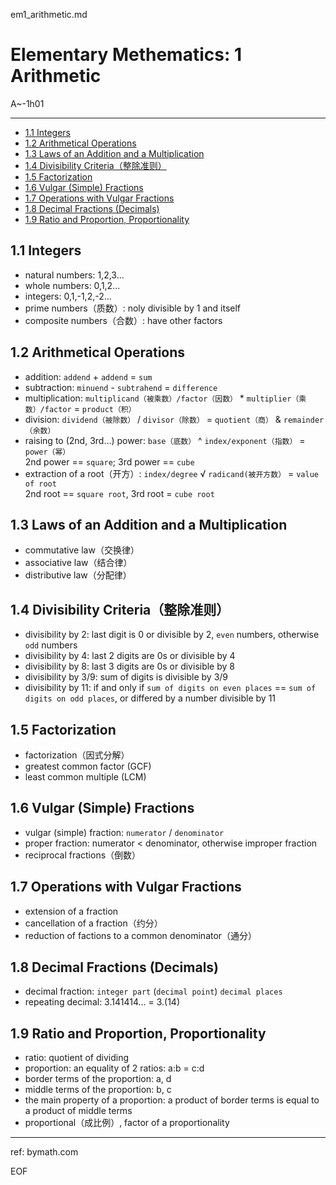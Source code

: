 em1_arithmetic.md

Elementary Methematics: 1 Arithmetic
================================================================================

A~-1h01

--------------------------------------------------------------------------------

- [1.1 Integers](#11-integers)
- [1.2 Arithmetical Operations](#12-arithmetical-operations)
- [1.3 Laws of an Addition and a Multiplication](#13-laws-of-an-addition-and-a-multiplication)
- [1.4 Divisibility Criteria（整除准则）](#14-divisibility-criteria整除准则)
- [1.5 Factorization](#15-factorization)
- [1.6 Vulgar (Simple) Fractions](#16-vulgar-simple-fractions)
- [1.7 Operations with Vulgar Fractions](#17-operations-with-vulgar-fractions)
- [1.8 Decimal Fractions (Decimals)](#18-decimal-fractions-decimals)
- [1.9 Ratio and Proportion, Proportionality](#19-ratio-and-proportion-proportionality)

1.1 Integers
--------------------------------------------------------------------------------

- natural numbers: 1,2,3...
- whole numbers: 0,1,2...
- integers: 0,1,-1,2,-2...
- prime numbers（质数）: noly divisible by 1 and itself
- composite numbers（合数）: have other factors

1.2 Arithmetical Operations
--------------------------------------------------------------------------------

- addition: `addend` + `addend` = `sum`
- subtraction: `minuend` - `subtrahend` = `difference`
- multiplication: `multiplicand（被乘数）/factor（因数）` * `multiplier（乘数）/factor` = `product（积）`
- division: `dividend（被除数）` / `divisor（除数）` = `quotient（商）` & `remainder（余数）`
- raising to (2nd, 3rd...) power: `base（底数）` ^ `index/exponent（指数）` = `power（幂）`  
  2nd power == `square`; 3rd power == `cube`
- extraction of a root（开方）: `index/degree` √ `radicand(被开方数）` = `value of root`  
  2nd root == `square root`, 3rd root = `cube root`

1.3 Laws of an Addition and a Multiplication
--------------------------------------------------------------------------------

- commutative law（交换律）
- associative law（结合律）
- distributive law（分配律）

1.4 Divisibility Criteria（整除准则）
--------------------------------------------------------------------------------

- divisibility by 2: last digit is 0 or divisible by 2, `even` numbers, otherwise `odd` numbers
- divisibility by 4: last 2 digits are 0s or divisible by 4
- divisibility by 8: last 3 digits are 0s or divisible by 8
- divisibility by 3/9: sum of digits is divisible by 3/9
- divisibility by 11: if and only if `sum of digits on even places` == `sum of digits on odd places`, or differed by a number divisible by 11

1.5 Factorization
--------------------------------------------------------------------------------

- factorization（因式分解）
- greatest common factor (GCF)
- least common multiple (LCM)

1.6 Vulgar (Simple) Fractions
--------------------------------------------------------------------------------

- vulgar (simple) fraction: `numerator` / `denominator`
- proper fraction: numerator < denominator, otherwise improper fraction
- reciprocal fractions（倒数）

1.7 Operations with Vulgar Fractions
--------------------------------------------------------------------------------

- extension of a fraction
- cancellation of a fraction（约分）
- reduction of factions to a common denominator（通分）

1.8 Decimal Fractions (Decimals)
--------------------------------------------------------------------------------

- decimal fraction: `integer part` (`decimal point`) `decimal places`
- repeating decimal: 3.141414... = 3.(14)

1.9 Ratio and Proportion, Proportionality
--------------------------------------------------------------------------------

- ratio: quotient of dividing
- proportion: an equality of 2 ratios: a:b = c:d
- border terms of the proportion: a, d
- middle terms of the proportion: b, c
- the main property of a proportion: a product of border terms is equal to a product of middle terms
- proportional（成比例）, factor of a proportionality

--------------------------------------------------------------------------------

ref: bymath.com

EOF

